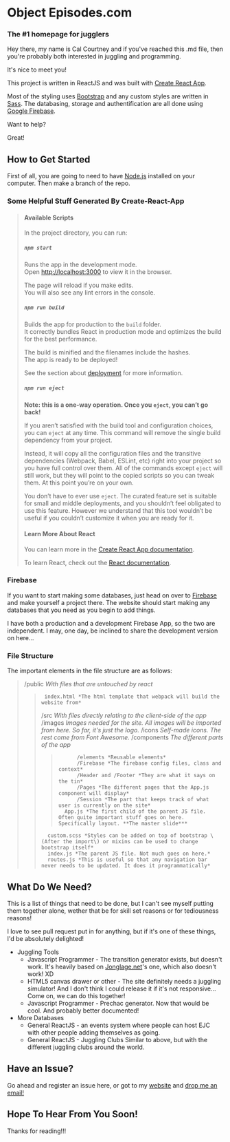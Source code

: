 # Object Episodes.com

### The #1 homepage for jugglers

Hey there, my name is Cal Courtney and if you've reached this .md file, then you're probably both interested in juggling and programming.

It's nice to meet you\!

This project is written in ReactJS and was built with [Create React App](https://github.com/facebook/create-react-app).

Most of the styling uses [Bootstrap](https://getbootstrap.com/docs/4.4/) and any custom styles are written in [Sass](https://sass-lang.com). The databasing, storage and authentification are all done using [Google Firebase](https://firebase.google.com/docs/).

Want to help?

Great\!

## How to Get Started

First of all, you are going to need to have [Node.js](https://nodejs.org/en/download/) installed on your computer. Then make a branch of the repo.

### Some Helpful Stuff Generated By Create-React-App

> #### Available Scripts
>
> In the project directory, you can run:
>
> ##### `npm start`
>
> Runs the app in the development mode.<br />
> Open [http://localhost:3000](http://localhost:3000) to view it in the browser.
>
> The page will reload if you make edits.<br />
> You will also see any lint errors in the console.
>
> ##### `npm run build`
>
> Builds the app for production to the `build` folder.<br />
> It correctly bundles React in production mode and optimizes the build for the best performance.
>
> The build is minified and the filenames include the hashes.<br />
> The app is ready to be deployed\!
>
> See the section about [deployment](https://facebook.github.io/create-react-app/docs/deployment) for more information.
>
> ##### `npm run eject`
>
> **Note: this is a one-way operation. Once you `eject`, you can’t go back\!**
>
> If you aren’t satisfied with the build tool and configuration choices, you can `eject` at any time. This command will remove the single build dependency from your project.
>
> Instead, it will copy all the configuration files and the transitive dependencies (Webpack, Babel, ESLint, etc) right into your project so you have full control over them. All of the commands except `eject` will still work, but they will point to the copied scripts so you can tweak them. At this point you’re on your own.
>
> You don’t have to ever use `eject`. The curated feature set is suitable for small and middle deployments, and you shouldn’t feel obligated to use this feature. However we understand that this tool wouldn’t be useful if you couldn’t customize it when you are ready for it.
>
> #### Learn More About React
>
> You can learn more in the [Create React App documentation](https://facebook.github.io/create-react-app/docs/getting-started).
>
> To learn React, check out the [React documentation](https://reactjs.org/).

### Firebase

If you want to start making some databases, just head on over to [Firebase](console.firebase.google.com) and make yourself a project there. The website should start making any databases that you need as you begin to add things.

I have both a production and a development Firebase App, so the two are independent. I may, one day, be inclined to share the development version on here...

### File Structure

The important elements in the file structure are as follows:

> /public _With files that are untouched by react_
>
> >      index.html *The html template that webpack will build the website from*
> >
> > /src _With files directly relating to the client-side of the app_
> > /images _Images needed for the site. All images will be imported from here. So far, it's just the logo._
> > /icons _Self-made icons. The rest come from Font Awesome._
> > /components _The different parts of the app_
> >
> > >           /elements *Reusable elements*
> > >           /Firebase *The firebase config files, class and context*
> > >           /Header and /Footer *They are what it says on the tin*
> > >           /Pages *The different pages that the App.js component will display*
> > >           /Session *The part that keeps track of what user is currently on the site*
> > >       App.js *The first child of the parent JS file. Often quite important stuff goes on here. Specifically layout. **The master slide***
> >
> >       custom.scss *Styles can be added on top of bootstrap \(After the import\) or mixins can be used to change bootstrap itself*
> >       index.js *The parent JS file. Not much goes on here.*
> >       routes.js *This is useful so that any navigation bar never needs to be updated. It does it programmatically*

## What Do We Need?

This is a list of things that need to be done, but I can't see myself putting them together alone, wether that be for skill set reasons or for tediousness reasons\!

I love to see pull request put in for anything, but if it's one of these things, I'd be absolutely delighted\!

-   Juggling Tools
    -   Javascript Programmer - The transition generator exists, but doesn't work. It's heavily based on [Jonglage.net](https://www.jonglage.net/generation_transition_siteswap.html)'s one, which also doesn't work\! XD
    -   HTML5 canvas drawer or other - The site definitely needs a juggling simulator\! And I don't think I could release it if it's not responsive... Come on, we can do this together\!
    -   Javascript Programmer - Prechac generator. Now that would be cool. And probably better documented!
-   More Databases
    -   General ReactJS - an events system where people can host EJC with other people adding themselves as going.
    -   General ReactJS - Juggling Clubs Similar to above, but with the different juggling clubs around the world.

## Have an Issue?

Go ahead and register an issue here, or got to my [website](https://calcourtney.net) and [drop me an email\!](mailto:info@calcourtney.net)

## Hope To Hear From You Soon!

Thanks for reading\!\!\!
